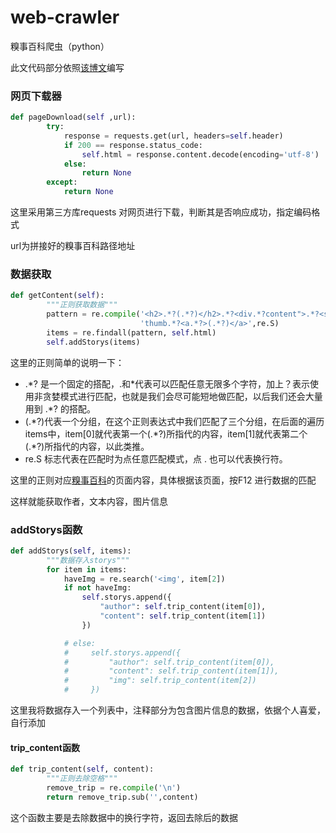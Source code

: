 # web-crawler
糗事百科爬虫（python）

此文代码部分依照[该博文](http://cuiqingcai.com/990.html)编写

### 网页下载器

~~~python
def pageDownload(self ,url):
        try:
            response = requests.get(url, headers=self.header)
            if 200 == response.status_code:
                self.html = response.content.decode(encoding='utf-8')
            else:
                return None
        except:
            return None
~~~

这里采用第三方库requests 对网页进行下载，判断其是否响应成功，指定编码格式

url为拼接好的糗事百科路径地址

### 数据获取

~~~python
def getContent(self):
        """正则获取数据"""
        pattern = re.compile('<h2>.*?(.*?)</h2>.*?<div.*?content">.*?<span>(.*?)</span>.*?<div.*?'+
                             'thumb.*?<a.*?>(.*?)</a>',re.S)
        items = re.findall(pattern, self.html)
        self.addStorys(items)
~~~

这里的正则简单的说明一下：

- .*? 是一个固定的搭配，.和\*代表可以匹配任意无限多个字符，加上？表示使用非贪婪模式进行匹配，也就是我们会尽可能短地做匹配，以后我们还会大量用到 .\*? 的搭配。
- (.\*?)代表一个分组，在这个正则表达式中我们匹配了三个分组，在后面的遍历items中，item[0]就代表第一个(.\*?)所指代的内容，item[1]就代表第二个(.*?)所指代的内容，以此类推。
- re.S 标志代表在匹配时为点任意匹配模式，点 . 也可以代表换行符。

这里的正则对应[糗事百科](http://www.qiushibaike.com/hot/page/1)的页面内容，具体根据该页面，按F12 进行数据的匹配

这样就能获取作者，文本内容，图片信息

### addStorys函数

~~~python
def addStorys(self, items):
        """数据存入storys"""
        for item in items:
            haveImg = re.search('<img', item[2])
            if not haveImg:
                self.storys.append({
                    "author": self.trip_content(item[0]),
                    "content": self.trip_content(item[1])
                })

            # else:
            #     self.storys.append({
            #         "author": self.trip_content(item[0]),
            #         "content": self.trip_content(item[1]),
            #         "img": self.trip_content(item[2])
            #     })
~~~

这里我将数据存入一个列表中，注释部分为包含图片信息的数据，依据个人喜爱，自行添加

#### trip_content函数

~~~python
def trip_content(self, content):
        """正则去除空格"""
        remove_trip = re.compile('\n')
        return remove_trip.sub('',content)
~~~

这个函数主要是去除数据中的换行字符，返回去除后的数据

